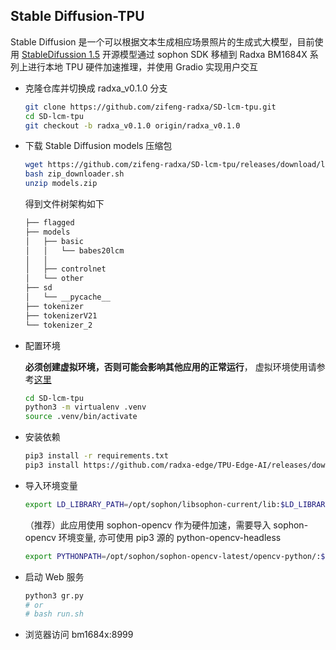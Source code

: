 ## Stable Diffusion-TPU 

Stable Diffusion 是一个可以根据文本生成相应场景照片的生成式大模型，目前使用 [StableDifussion 1.5](https://huggingface.co/runwayml/stable-diffusion-v1-5) 开源模型通过 sophon SDK 移植到 Radxa BM1684X 系列上进行本地 TPU 硬件加速推理，并使用 Gradio 实现用户交互


- 克隆仓库并切换成 radxa_v0.1.0 分支

    ```bash
    git clone https://github.com/zifeng-radxa/SD-lcm-tpu.git
    cd SD-lcm-tpu
    git checkout -b radxa_v0.1.0 origin/radxa_v0.1.0
    ```

- 下载 Stable Diffusion models 压缩包
    ```bash 
    wget https://github.com/zifeng-radxa/SD-lcm-tpu/releases/download/lcm_1.0/zip_downloader.sh
    bash zip_downloader.sh
    unzip models.zip
    ```

    得到文件树架构如下
    
    ```bash
  ├── flagged
  ├── models
  │   ├── basic
  │   │   └── babes20lcm
  │   │  
  │   ├── controlnet
  │   └── other
  ├── sd
  │   └── __pycache__
  ├── tokenizer
  ├── tokenizerV21
  └── tokenizer_2
    ```

- 配置环境 

  **必须创建虚拟环境，否则可能会影响其他应用的正常运行**， 虚拟环境使用请参考[这里](虚拟环境使用.md)
    ```bash
    cd SD-lcm-tpu
    python3 -m virtualenv .venv 
    source .venv/bin/activate
    ```

- 安装依赖

    ```bash
    pip3 install -r requirements.txt
    pip3 install https://github.com/radxa-edge/TPU-Edge-AI/releases/download/v0.1.0/sophon_arm-3.7.0-py3-none-any.whl
    ```

- 导入环境变量
    ```bash
    export LD_LIBRARY_PATH=/opt/sophon/libsophon-current/lib:$LD_LIBRARY_PATH
    ```
  （推荐）此应用使用 sophon-opencv 作为硬件加速，需要导入 sophon-opencv 环境变量, 亦可使用 pip3 源的 python-opencv-headless
  ```bash
  export PYTHONPATH=/opt/sophon/sophon-opencv-latest/opencv-python/:$PYTHONPATH
  ```


- 启动 Web 服务

    ```bash
    python3 gr.py
    # or 
    # bash run.sh
    ```

- 浏览器访问 bm1684x:8999
